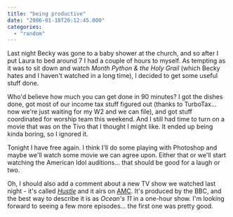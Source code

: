 ```yaml
---
title: "being productive"
date: "2006-01-18T20:12:45.000"
categories: 
  - "random"
---
```


Last night Becky was gone to a baby shower at the church, and so after I put Laura to bed around 7 I had a couple of hours to myself. As tempting as it was to sit down and watch _Month Python & the Holy Grail_ (which Becky hates and I haven't watched in a long time), I decided to get some useful stuff done.

Who'd believe how much you can get done in 90 minutes? I got the dishes done, got most of our income tax stuff figured out (thanks to TurboTax... now we're just waiting for my W2 and we can file), and got stuff coordinated for worship team this weekend. And I still had time to turn on a movie that was on the Tivo that I thought I might like. It ended up being kinda boring, so I ignored it.

Tonight I have free again. I think I'll do some playing with Photoshop and maybe we'll watch some movie we can agree upon. Either that or we'll start watching the American Idol auditions... that should be good for a laugh or two.

Oh, I should also add a comment about a new TV show we watched last night - it's called _[Hustle](http://hustle.amctv.com/)_ and it airs on [AMC](http://www.amctv.com/). It's produced by the BBC, and the best way to describe it is as _Ocean's 11_ in a one-hour show. I'm looking forward to seeing a few more episodes... the first one was pretty good.
